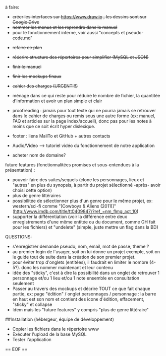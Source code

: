 
à faire:
- ~~créer les interfaces sur https://www.draw.io , les dessins sont sur Google Drive~~
- ~~nommer les menus et les reprendre dans le manuel~~
- pour le fonctionnement interne, voir aussi "concepts et pseudo-code.md"

 * ~~refaire ce plan~~
 * ~~réécrire structure des répertoires pour simplifier (MySQL et JSON)~~
 * ~~finir le manuel~~
 * ~~finir les mockups finaux~~
 * ~~cahier des charges (URGENT!!!)~~
 * ménage dans ce qui reste pour réduire le nombre de fichier, la quantitée d'information et avoir un plan simple et clair
 * proofreading : jamais pour tout texte qui ne pourra jamais se retrouver dans le cahier de charges ou remis sous une autre forme (ex: manuel, FAQ et articles sur la page index/accueil), donc pas pour les notes à moins que ce soit écrit hyper dislexique.
 
 * footer : liens MailTo et GitHub + autres contacts
 * Audio/Video --> tutoriel vidéo du fonctionnement de notre application
 * acheter nom de domaine? 
  
 future features (fonctionnalitées promises et sous-entendues à la présentation) :
 * pouvoir faire des suites/sequels (clone les personnages, lieux et "autres" en plus du synopsis, à partir du projet sélectionné -après- avoir choisi cette option)
 * plus de genre littéraires
 * possibilitée de sélectionner plus d'un genre pour le même projet, ex: western/sci-fi comme "[Cowboys & Aliens (2011)]"(http://www.imdb.com/title/tt0409847/?ref_=nm_flmg_act_10)
 * supporter la différentiation (voir la différence entre deux enregistrements d'une même entitée ou du document, comme GH fait pour les fichiers) et "undelete" (simple, juste mettre un flag dans la BD)
 
 QUESTIONS:
 * s'enregistrer demande pseudo, nom, email, mot de passe, theme ?
 * au premier login de l'usager, soit on lui donne un projet exemple, soit on le guide tout de suite dans la création de son premier projet.
 * pour éviter trop d'onglets (entitées), il faudrait en limiter le nombre (4-5?). donc les nommer maintenant et leur contenu
 * idée des "sticky", c'est à dire la possibilité dans un onglet de retrouver 1 personnage et/ou 1 lieu et/ou 1 note ensemble en consultation seulement
 * Passer au travers des mockups et décrire TOUT ce que fait chaque partie, ex: page "édition" / onglet personnages / personnage : la barre en haut est son nom et contient des icone d'édition, effacement, "sticky" et collapse
 * Idem mais les "future features" y compris "plus de genre littéraire"
  
##Installation (hébergeur, équipe de développement)
- Copier les fichiers dans le répertoire www
- Exécuter l'upload de la base MySQL
- Tester l'application
 
== EOF ==
